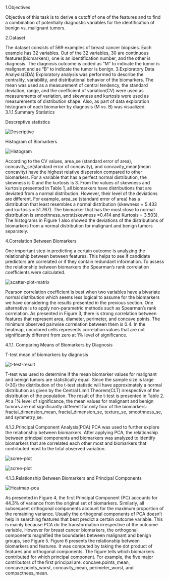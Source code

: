 
1.Objectives

Objective of this task is to derive a cutoff of one of the features and to find a combination of potentially diagnostic variables for the identification of benign vs. malignant 
tumors.

2.Dataset

The dataset consists of 569 examples of breast cancer biopsies. Each example has 32 variables. Out of the 32 variables, 30 are continuous features(biomarkers), one is an 
identification number, and the other is diagnosis. The diagnosis outcome is coded as “M” to indicate the tumor is malignant and as “B” to indicate the tumor is benign.
3.Exploratory Data Analysis(EDA)
Exploratory analysis was performed to describe the centrality, variability, and distributional behavior of the biomarkers. The mean was used as a measurement of central 
tendency, the standard deviation, range, and the coefficient of variation(CV) were used as measurements of variation, and skewness and kurtosis were used as measurements of
distribution shape. Also, as part of data exploration histogram of each biomarker by diagnosis (M vs. B) was visualized.
3.1.1.Summary Statistics

Descreptive statistics

![Descriptive](table_1.PNG)

Histogram of Biomarkers

![Histogram](figure_1.PNG)

According to the CV values, area_se (standard error of area), concavity_se(standard error of concavity), and concavity_mean(mean concavity) have the highest relative dispersion compared to other biomarkers.
 For a variable that has a perfect normal distribution, the skewness is 0 and the kurtosis is 3. From the values of skewness and kurtosis presented in Table 1, all biomarkers have distributions that are deviated from a normal distribution. However, their level of the deviations are different. For example, area_se (standard error of area) has a distribution that least resembles a normal distribution (skewness = 5.433 and kurtosis = 51.767). The biomarker that has the most close to normal distribution is smoothness_worst(skewness =0.414 and Kurtosis = 3.503). The histograms in Figure 1 also showed the deviations of the distributions of biomarkers from a normal distribution for malignant and benign tumors separately.
 
 4.Correlation Between Biomarkers
 
 One important step in predicting a certain outcome is analyzing the relationship between between features. This helps to see if candidate predictors are correlated or if they contain redundant information. To assess the relationship between biomarkers the Spearman’s rank correlation coefficients were calculated.
 
 ![scatter-plot-matrix](figure_2.png)

Pearson correlation coefficient is best when two variables have a bivariate normal distribution which seems less logical to assume for the biomarkers we have considering the results presented in the previous section. One alternative is to apply non-parametric methods such as Spearman’s rank correlation. As presented in Figure 3, there is strong correlation between features that represent area, diameter, perimeter, and concave points. The minimum observed pairwise correlation between them is 0.4. In the heatmap, uncolored cells represents correlation values that are not significantly different from zero at 1% level of significance.

4.1.1. Comparing Means of Biomarkers by Diagnosis

T-test mean of biomarkers by diagnosis

![t-test-result](table_2.PNG)

T-test was used to determine if the mean biomarker values for malignant and benign tumors are statistically equal. Since the sample size is large (>30) the distribution of the t-test statistic will have approximately a normal distribution as given by the Central Limit Theorem(CLT) irrespective of the distribution of the population. The result of the t-test is presented in Table 2. At a 1% level of significance, the mean values for malignant and benign tumors are not significantly different for only four of the biomarkers: fractal_dimension_mean, fractal_dimension_se, texture_se, smoothness_se, and symmetry_se.

4.1.2.Principal Component Analysis(PCA)
PCA was used to further explore the relationship between biomarkers. After applying PCA, the relationship between principal components and biomarkers was analyzed to identify biomarkers that are correlated each other most and biomarkers that contributed most to the total observed variation.

![scree-plot](figure_3.PNG)


![scree-plot](figure_4.PNG)

4.1.3.Relationship Between Biomarkers and Principal Components

![Heatmap-pca](figure_5.PNG)

As presented in Figure 4, the first Principal Component (PC) accounts for 44.3% of variance from the original set of biomarkers. Similarly, all subsequent orthogonal components account for the maximum proportion of the remaining variance. Usually the orthogonal components of PCA doesn’t help in searching features that best predict a certain outcome variable. This is mainly because PCA do the transformation irrespective of the outcome variable. However for breast cancer biomarkers, the orthogonal components magnified the boundaries between malignant and benign groups, see Figure 5.
Figure 6 presents the relationship between biomarkers and features. It was computed by taking the dot product of features and orthogonal components. The figure tells which biomarkers contributed for which principal component. For example, the five major contributors of the first principal are: concave.points_mean, concave.points_worst, concavity_mean, perimeter_worst, and compactness_mean.
